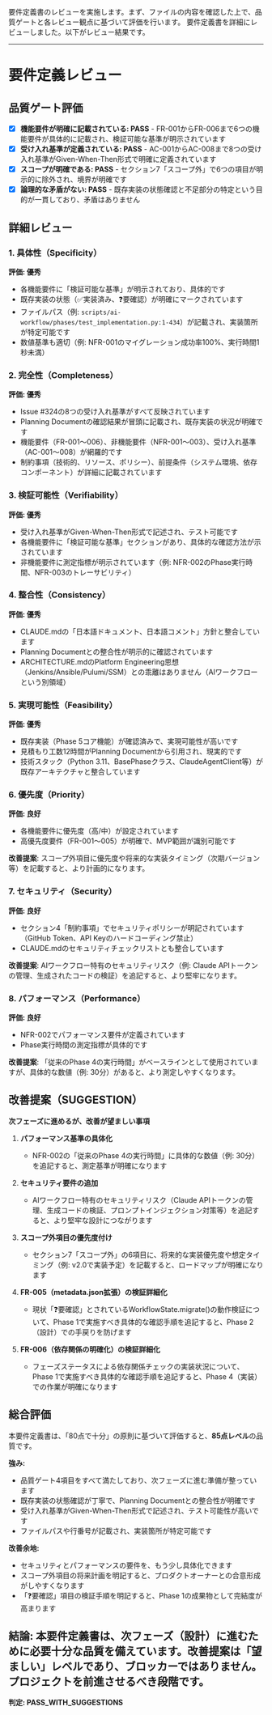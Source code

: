 要件定義書のレビューを実施します。まず、ファイルの内容を確認した上で、品質ゲートと各レビュー観点に基づいて評価を行います。
要件定義書を詳細にレビューしました。以下がレビュー結果です。

---

# 要件定義レビュー

## 品質ゲート評価

- [x] **機能要件が明確に記載されている: PASS** - FR-001からFR-006まで6つの機能要件が具体的に記載され、検証可能な基準が明示されています
- [x] **受け入れ基準が定義されている: PASS** - AC-001からAC-008まで8つの受け入れ基準がGiven-When-Then形式で明確に定義されています
- [x] **スコープが明確である: PASS** - セクション7「スコープ外」で6つの項目が明示的に除外され、境界が明確です
- [x] **論理的な矛盾がない: PASS** - 既存実装の状態確認と不足部分の特定という目的が一貫しており、矛盾はありません
## 詳細レビュー

### 1. 具体性（Specificity）

**評価: 優秀**

- 各機能要件に「検証可能な基準」が明示されており、具体的です
- 既存実装の状態（✅実装済み、❓要確認）が明確にマークされています
- ファイルパス（例: `scripts/ai-workflow/phases/test_implementation.py:1-434`）が記載され、実装箇所が特定可能です
- 数値基準も適切（例: NFR-001のマイグレーション成功率100%、実行時間1秒未満）

### 2. 完全性（Completeness）

**評価: 優秀**

- Issue #324の8つの受け入れ基準がすべて反映されています
- Planning Documentの確認結果が冒頭に記載され、既存実装の状況が明確です
- 機能要件（FR-001〜006）、非機能要件（NFR-001〜003）、受け入れ基準（AC-001〜008）が網羅的です
- 制約事項（技術的、リソース、ポリシー）、前提条件（システム環境、依存コンポーネント）が詳細に記載されています

### 3. 検証可能性（Verifiability）

**評価: 優秀**

- 受け入れ基準がGiven-When-Then形式で記述され、テスト可能です
- 各機能要件に「検証可能な基準」セクションがあり、具体的な確認方法が示されています
- 非機能要件に測定指標が明示されています（例: NFR-002のPhase実行時間、NFR-003のトレーサビリティ）

### 4. 整合性（Consistency）

**評価: 優秀**

- CLAUDE.mdの「日本語ドキュメント、日本語コメント」方針と整合しています
- Planning Documentとの整合性が明示的に確認されています
- ARCHITECTURE.mdのPlatform Engineering思想（Jenkins/Ansible/Pulumi/SSM）との乖離はありません（AIワークフローという別領域）

### 5. 実現可能性（Feasibility）

**評価: 優秀**

- 既存実装（Phase 5コア機能）が確認済みで、実現可能性が高いです
- 見積もり工数12時間がPlanning Documentから引用され、現実的です
- 技術スタック（Python 3.11、BasePhaseクラス、ClaudeAgentClient等）が既存アーキテクチャと整合しています

### 6. 優先度（Priority）

**評価: 良好**

- 各機能要件に優先度（高/中）が設定されています
- 高優先度要件（FR-001〜005）が明確で、MVP範囲が識別可能です

**改善提案**: スコープ外項目に優先度や将来的な実装タイミング（次期バージョン等）を記載すると、より計画的になります。

### 7. セキュリティ（Security）

**評価: 良好**

- セクション4「制約事項」でセキュリティポリシーが明記されています（GitHub Token、API Keyのハードコーディング禁止）
- CLAUDE.mdのセキュリティチェックリストとも整合しています

**改善提案**: AIワークフロー特有のセキュリティリスク（例: Claude APIトークンの管理、生成されたコードの検証）を追記すると、より堅牢になります。

### 8. パフォーマンス（Performance）

**評価: 良好**

- NFR-002でパフォーマンス要件が定義されています
- Phase実行時間の測定指標が具体的です

**改善提案**: 「従来のPhase 4の実行時間」がベースラインとして使用されていますが、具体的な数値（例: 30分）があると、より測定しやすくなります。
## 改善提案（SUGGESTION）

**次フェーズに進めるが、改善が望ましい事項**

1. **パフォーマンス基準の具体化**
   - NFR-002の「従来のPhase 4の実行時間」に具体的な数値（例: 30分）を追記すると、測定基準が明確になります

2. **セキュリティ要件の追加**
   - AIワークフロー特有のセキュリティリスク（Claude APIトークンの管理、生成コードの検証、プロンプトインジェクション対策等）を追記すると、より堅牢な設計につながります

3. **スコープ外項目の優先度付け**
   - セクション7「スコープ外」の6項目に、将来的な実装優先度や想定タイミング（例: v2.0で実装予定）を記載すると、ロードマップが明確になります

4. **FR-005（metadata.json拡張）の検証詳細化**
   - 現状「❓要確認」とされているWorkflowState.migrate()の動作検証について、Phase 1で実施すべき具体的な確認手順を追記すると、Phase 2（設計）での手戻りを防げます

5. **FR-006（依存関係の明確化）の検証詳細化**
   - フェーズステータスによる依存関係チェックの実装状況について、Phase 1で実施すべき具体的な確認手順を追記すると、Phase 4（実装）での作業が明確になります

## 総合評価

本要件定義書は、「80点で十分」の原則に基づいて評価すると、**85点レベル**の品質です。

**強み:**
- 品質ゲート4項目をすべて満たしており、次フェーズに進む準備が整っています
- 既存実装の状態確認が丁寧で、Planning Documentとの整合性が明確です
- 受け入れ基準がGiven-When-Then形式で記述され、テスト可能性が高いです
- ファイルパスや行番号が記載され、実装箇所が特定可能です

**改善余地:**
- セキュリティとパフォーマンスの要件を、もう少し具体化できます
- スコープ外項目の将来計画を明記すると、プロダクトオーナーとの合意形成がしやすくなります
- 「❓要確認」項目の検証手順を明記すると、Phase 1の成果物として完結度が高まります

**結論:**
本要件定義書は、次フェーズ（設計）に進むために必要十分な品質を備えています。改善提案は「望ましい」レベルであり、ブロッカーではありません。プロジェクトを前進させるべき段階です。
---
**判定: PASS_WITH_SUGGESTIONS**